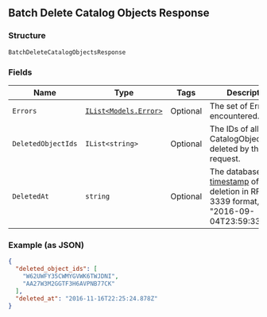 ## Batch Delete Catalog Objects Response

### Structure

`BatchDeleteCatalogObjectsResponse`

### Fields

| Name | Type | Tags | Description |
|  --- | --- | --- | --- |
| `Errors` | [`IList<Models.Error>`](/doc/models/error.md) | Optional | The set of Errors encountered. |
| `DeletedObjectIds` | `IList<string>` | Optional | The IDs of all CatalogObjects deleted by this request. |
| `DeletedAt` | `string` | Optional | The database [timestamp](https://developer.squareup.com/docs/build-basics/working-with-dates) of this deletion in RFC 3339 format, e.g., "2016-09-04T23:59:33.123Z". |

### Example (as JSON)

```json
{
  "deleted_object_ids": [
    "W62UWFY35CWMYGVWK6TWJDNI",
    "AA27W3M2GGTF3H6AVPNB77CK"
  ],
  "deleted_at": "2016-11-16T22:25:24.878Z"
}
```


